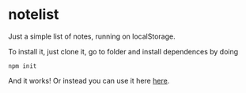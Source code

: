       

# notelist

Just a simple list of notes, running on localStorage.

To install it, just clone it, go to folder and install dependences by doing

`` npm init ``


And it works!
Or instead you can use it here [here](http://tatudobem.blog.br/notelist).
